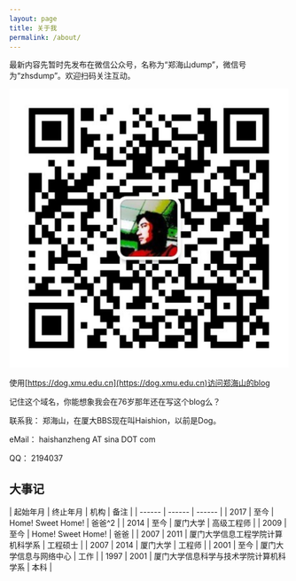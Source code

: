 ```yaml
---
layout: page
title: 关于我
permalink: /about/
---
```


最新内容先暂时先发布在微信公众号，名称为“郑海山dump”，微信号为“zhsdump”。欢迎扫码关注互动。

![](/images/zhsdump.jpg)

使用[https://dog.xmu.edu.cn](https://dog.xmu.edu.cn)访问郑海山的blog

记住这个域名，你能想象我会在76岁那年还在写这个blog么？

联系我： 郑海山，在厦大BBS现在叫Haishion，以前是Dog。

eMail： haishanzheng AT sina DOT com

QQ： 2194037


## 大事记

| 起始年月 | 终止年月 | 机构 | 备注 |
| ------   | ------   | ------ |
| 2017     | 至今     | Home! Sweet Home! | 爸爸^2 |
| 2014     | 至今     | 厦门大学 | 高级工程师 |
| 2009     | 至今     | Home! Sweet Home! | 爸爸 |
| 2007     | 2011     | 厦门大学信息工程学院计算机科学系 | 工程硕士 |
| 2007     | 2014     | 厦门大学 | 工程师 |
| 2001     | 至今     | 厦门大学信息与网络中心 | 工作 |
| 1997     | 2001     | 厦门大学信息科学与技术学院计算机科学系 | 本科 |
